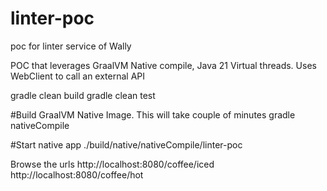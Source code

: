 # linter-poc
poc for linter service of Wally 

POC that leverages GraalVM Native compile, Java 21 Virtual threads. Uses WebClient to call an external API

gradle clean build
gradle clean test


#Build GraalVM Native Image. This will take couple of minutes
gradle nativeCompile

#Start native app
./build/native/nativeCompile/linter-poc

Browse the urls
http://localhost:8080/coffee/iced
http://localhost:8080/coffee/hot
